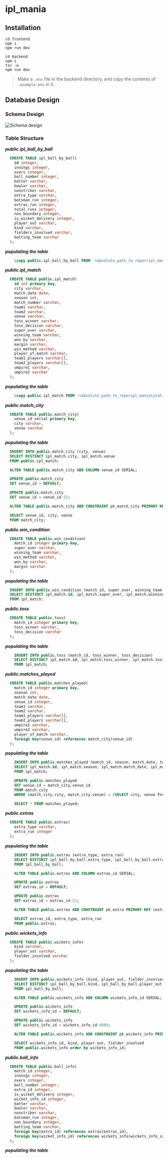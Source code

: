 # ipl_mania

## Installation

```code
cd frontend
npm i
npm run dev
```

```code
cd backend
npm i
tsc -w
npm run dev
```

> Make a `.env` file in the backend directory, and copy the contents of `.example.env` in it.

## Database Design

### Schema Design

![Schema design](./static_data/schema_design.png)

### Table Structure

**_public.ipl\_ball\_by\_ball_**

```sql
  CREATE TABLE ipl_ball_by_ball(
    id integer,
    innings integer,
    overs integer,
    ball_number integer,
    batter varchar,
    bowler varchar,
    nonstriker varchar,
    extra_type varchar,
    batsman_run integer,
    extras_run integer,
    total_runs integer,
    non_boundary integer,
    is_wicket_delivery integer,
    player_out varchar,
    kind varchar,
    fielders_involved varchar,
    batting_team varchar
  );
```

**_populating the table_**

```sql
    \copy public.ipl_ball_by_ball FROM '<absolute_path_to_repo>\ipl_mania\static_data\ipl_ball_by_ball.csv' DELIMITER ',' CSV HEADER;
```

**_public.ipl\_match_**

```sql
  CREATE TABLE public.ipl_match(
    id int primary key,
    city varchar,
    match_date date,
    season int,
    match_number varchar,
    team1 varchar,
    team2 varchar,
    venue varchar,
    toss_winner varchar,
    toss_decision varchar,
    super_over varchar,
    winning_team varchar,
    won_by varchar,
    margin varchar,
    win_method varchar,
    player_of_match varchar,
    team1_players varchar[],
    team2_players varchar[],
    umpire1 varchar,
    umpire2 varchar
  );
```

**_populating the table_**

```sql
    \copy public.ipl_match FROM '<absolute_path_to_repo>ipl_mania\static_data\ipl_matches.csv' DELIMITER ',' CSV HEADER;
```

**_public.match\_city_**

```sql
  CREATE TABLE public.match_city(
    venue_id serial primary key,
    city varchar,
    venue varchar
  );
```

**_populating the table_**

```sql
  INSERT INTO public.match_city (city, venue) 
  SELECT DISTINCT ipl_match.city, ipl_match.venue 
  FROM public.ipl_match;

  ALTER TABLE public.match_city ADD COLUMN venue_id SERIAL;

  UPDATE public.match_city 
  SET venue_id = DEFAULT;

  UPDATE public.match_city 
  SET venue_id = venue_id-52;

  ALTER TABLE public.match_city ADD CONSTRAINT pk_match_city PRIMARY KEY (venue_id);

  SELECT venue_id, city, venue
  FROM match_city;
```

**_public.win\_condition_**

```sql
  CREATE TABLE public.win_condition(
    match_id integer primary key,
    super_over varchar,
    winning_team varchar,
    win_method varchar,
    won_by varchar,
    margin varchar
  );
```

**_populating the table_**

```sql
  INSERT INTO public.win_condition (match_id, super_over, winning_team, win_method, won_by, margin) 
  SELECT DISTINCT ipl_match.id, ipl_match.super_over, ipl_match.winning_team, ipl_match.win_method, ipl_match.won_by, ipl_match.margin 
  FROM ipl_match;
```

**_public.toss_**

```sql
  CREATE TABLE public.toss(
    match_id integer primary key,
    toss_winner varchar,
    toss_decision varchar
  );
```

**_populating the table_**

```sql
    INSERT INTO public.toss (match_id, toss_winner, toss_decision) 
    SELECT DISTINCT ipl_match.id, ipl_match.toss_winner, ipl_match.toss_decision
    FROM ipl_match;
```

**_public.matches\_played_**

```sql
  CREATE TABLE public.matches_played(
    match_id integer primary key,
    season int,
    match_date date,
    venue_id integer,
    team1 varchar,
    team2 varchar,
    team1_players varchar[],
    team2_players varchar[],
    umpire1 varchar,
    umpire2 varchar,
    player_of_match varchar,
    foreign key(venue_id) references match_city(venue_id)
  );
```

**_populating the table_**

```sql
    INSERT INTO public.matches_played (match_id, season, match_date, team1, team2, team1_players, team2_players, umpire1, umpire2, player_of_match) 
    SELECT ipl_match.id, ipl_match.season, ipl_match.match_date, ipl_match.team1, ipl_match.team2, ipl_match.team1_players, ipl_match.team2_players, ipl_match.umpire1, ipl_match.umpire2, ipl_match.player_of_match
    FROM ipl_match;

    UPDATE public.matches_played
    SET venue_id = match_city.venue_id
    FROM match_city
    WHERE (match_city.city, match_city.venue) = (SELECT city, venue from ipl_match where ipl_match.id=matches_played.match_id);

    SELECT * FROM matches_played;
```

**_public.extras_**

```sql
  CREATE TABLE public.extras(
    extra_type varchar,
    extra_run integer
  );
```

**_populating the table_**

```sql
    INSERT INTO public.extras (extra_type, extra_run) 
    SELECT DISTINCT ipl_ball_by_ball.extra_type, ipl_ball_by_ball.extras_run 
    FROM ipl_ball_by_ball;

    ALTER TABLE public.extras ADD COLUMN extras_id SERIAL;

    UPDATE public.extras 
    SET extras_id = DEFAULT;

    UPDATE public.extras 
    SET extras_id = extras_id-22;

    ALTER TABLE public.extras ADD CONSTRAINT pk_extra PRIMARY KEY (extras_id);

    SELECT extras_id, extra_type, extra_run
    FROM public.extras;
```

**_public.wickets\_info_**

```sql
  CREATE TABLE public.wickets_info(
    kind varchar,
    player_out varchar,
    fielder_involved varchar
  );
```

**_populating the table_**

```sql
    INSERT INTO public.wickets_info (kind, player_out, fielder_involved) 
    SELECT DISTINCT ipl_ball_by_ball.kind, ipl_ball_by_ball.player_out, ipl_ball_by_ball.fielders_involved 
    FROM ipl_ball_by_ball;

    ALTER TABLE public.wickets_info ADD COLUMN wickets_info_id SERIAL;

    UPDATE public.wickets_info 
    SET wickets_info_id = DEFAULT;

    UPDATE public.wickets_info 
    SET wickets_info_id = wickets_info_id-8080;

    ALTER TABLE public.wickets_info ADD CONSTRAINT pk_wickets_info PRIMARY KEY (wickets_info_id);

    SELECT wickets_info_id, kind, player_out, fielder_involved
    FROM public.wickets_info order by wickets_info_id;
```

**_public.ball\_info_**

```sql
  CREATE TABLE public.ball_info(
    match_id integer,
    innings integer,
    overs integer,
    ball_number integer,
    extra_id integer,
    is_wicket_delivery integer,
    wicket_info_id integer,
    batter varchar,
    bowler varchar,
    nonstriker varchar,
    batsman_run integer,
    non_boundary integer,
    batting_team varchar,
    foreign key(extra_id) references extras(extras_id),
    foreign key(wicket_info_id) references wickets_info(wickets_info_id)
  );
```

**_populating the table_**

```sql
```
